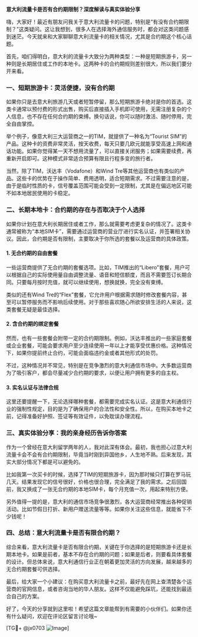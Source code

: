 **意大利流量卡是否有合约期限制？深度解读与真实体验分享**

嗨，大家好！最近有朋友问我关于意大利流量卡的问题，特别是“有没有合约期限制？”这类疑问。这让我想到，很多人在选择海外通信服务时，都会对这类问题感到迷茫。今天就来和大家聊聊意大利流量卡的相关情况，尤其是合约期这个核心话题。

首先，咱们得明白，意大利的流量卡大致分为两种类型：一种是短期旅游卡，另一种则是长期居住或工作的本地卡。这两种卡的合约期规则差别很大，所以我们要分开来看。

### **一、短期旅游卡：灵活便捷，没有合约期**

如果你只是去意大利旅游几天或者短暂停留，那么短期旅游卡绝对是你的首选。这类卡通常以预付费的形式出售，购买后直接插入手机即可使用，无需注册复杂的个人信息，也不存在任何合约期的束缚。换句话说，你可以随时激活、随时停用，完全自由掌控。

举个例子，像意大利三大运营商之一的TIM，就提供了一种名为“Tourist SIM”的产品。这种卡的资费非常灵活，按天收费，每天只要几欧元就能享受高速上网和通话功能。如果你觉得某一天不想用流量了，可以直接关闭服务；如果需要续费，再重新开启即可。这种模式非常适合预算有限且行程多变的旅行者。

当然，除了TIM，沃达丰（Vodafone）和Wind Tre等其他运营商也有类似的产品。这些卡的优势在于操作简单、费用透明，适合短期需求。不过需要注意的是，由于是临时性质的卡，信号覆盖范围可能会受到一定限制，尤其是在偏远地区可能不如本地居民使用的卡稳定。

### **二、长期本地卡：合约期的存在与否取决于个人选择**

如果你计划在意大利长期居住或者工作，那么就需要考虑更复杂的情况了。这类卡通常被称为“本地SIM卡”，需要通过运营商的营业厅进行实名认证，并签署相关协议。因此，合约期是否有限制，主要取决于你所选的套餐以及运营商的具体政策。

#### **1. 无合约期的自由套餐**
一些运营商提供了无合约期的套餐选项。比如，TIM推出的“Libero”套餐，用户可以根据自己的实际使用量自由调整流量、语音和短信额度，而且不需要签订长期合同。只要每月按时充值，就可以继续使用，想换就换，完全没有束缚。

类似的还有Wind Tre的“Flex”套餐，它允许用户根据需求随时修改套餐内容，甚至可以暂停服务而不影响后续使用。对于那些喜欢随心所欲安排生活的人来说，这类套餐无疑是最佳选择。

#### **2. 含合约期的绑定套餐**
然而，也有一些套餐会附带一定的合约期限制。例如，沃达丰推出的一些家庭套餐或企业套餐，可能会要求用户至少连续使用一年以上才能享受优惠价格。这种情况下，如果你提前终止合约，可能会面临违约金或者其他形式的处罚。

不过，这种情况并不常见，特别是在竞争激烈的意大利通信市场中。大多数运营商为了吸引客户，都会尽量减少合约期的要求，以便让用户拥有更多的自主权。

#### **3. 实名认证与法律合规**
这里还要提醒一下，无论选择哪种套餐，都需要完成实名认证。这是意大利通信行业的强制性规定，目的是为了确保用户的合法性和安全性。所以，在购买本地卡之前，记得准备好护照、签证等有效证件，以免耽误办理流程。

### **三、真实体验分享：我的亲身经历告诉你答案**

作为一个曾经在意大利留学两年的人，我对此深有体会。最初，我也担心过意大利流量卡会不会有合约期限制，毕竟当时刚到异国他乡，人生地不熟。后来发现，其实大部分情况下都是可以避免的。

比如我第一次买卡的时候，选择了TIM的短期旅游卡，因为那时候只打算在罗马玩几天。结果发现它的信号很好，价格也很合理，完全满足了我的需求。之后回国前，我又换成了一张无合约期的本地SIM卡，每个月充值一次，用起来特别方便。

另外值得一提的是，意大利的通信市场竞争很激烈，各大运营商经常推出各种促销活动。比如节假日打折、新用户赠送流量等等。如果你关注这些信息，就能省下不少钱呢！

### **四、总结：意大利流量卡是否有限合约期？**

综合来看，意大利流量卡是否有限合约期，关键在于你选择的是短期旅游卡还是长期本地卡。如果是前者，基本不存在合约期的问题；如果是后者，则要看具体套餐的设计。但总体来说，意大利通信行业正在朝着更加灵活的方向发展，越来越多的无合约期套餐可供选择。

最后，给大家一个小建议：在购买意大利流量卡之前，最好先在网上查清楚各个运营商的官网信息，或者咨询当地的华人朋友。这样不仅能避免踩坑，还能找到最适合自己的方案。

好了，今天的分享就到这里啦！希望这篇文章能帮到有需要的小伙伴们。如果你还有什么疑问，欢迎在评论区留言讨论哦~

[TG💪+ @jx0703 ![Image](https://github.com/user-attachments/assets/dbca1d08-cadb-493c-b0ec-ad6f7a83f270)]